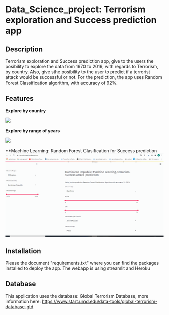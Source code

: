 # Data_Science_project: Terrorism exploration and Success prediction app



## Description
Terrorism exploration and Success prediction app, give to the users the posibility to explore the data from 1970 to 2019, with regards to Terrorism, by country. Also, give sthe posibility to the user to predict if a terrorist attack would be successful or not. For the prediction, the app uses Random Forest Classification algorithm, with accuracy of 92%.


## Features

**Explore by country**

![](https://github.com/AlbertCos/Data_Science_project/blob/master/moviegif4.gif)

**Explore by range of years**

![](https://github.com/AlbertCos/Data_Science_project/blob/master/project2gif.gif)

**Machine Learning: Random Forest Clasification for Success prediction
![](https://github.com/AlbertCos/Data_Science_project/blob/master/project3gif.gif)

## Installation
Please the document "requirements.txt" where you can find the packages installed to deploy the app.
The webapp is using streamlit and Heroku

## Database
This application uses the database: Global Terrorism Database, more information here: https://www.start.umd.edu/data-tools/global-terrorism-database-gtd
